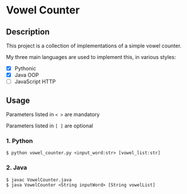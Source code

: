 # Vowel Counter

## Description

This project is a collection of implementations of a simple vowel counter.

My three main languages are used to implement this, in various styles:

- [x] Pythonic
- [x] Java OOP
- [ ] JavaScript HTTP

## Usage

Parameters listed in `< >` are mandatory

Parameters listed in `[ ]` are optional

### 1. Python

```
$ python vowel_counter.py <input_word:str> [vowel_list:str]
```

### 2. Java

```
$ javac VowelCounter.java
$ java VowelCounter <String inputWord> [String vowelList]
```
